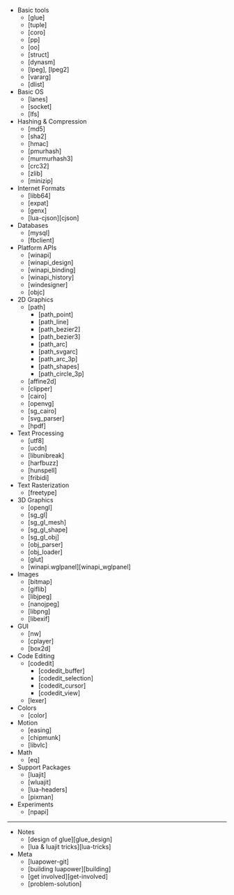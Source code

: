 * Basic tools
	* [glue]
	* [tuple]
	* [coro]
	* [pp]
	* [oo]
	* [struct]
	* [dynasm]
	* [lpeg], [lpeg2]
	* [vararg]
	* [dlist]
* Basic OS
	* [lanes]
	* [socket]
	* [lfs]
* Hashing & Compression
	* [md5]
	* [sha2]
	* [hmac]
	* [pmurhash]
	* [murmurhash3]
	* [crc32]
	* [zlib]
	* [minizip]
* Internet Formats
	* [libb64]
	* [expat]
	* [genx]
	* [lua-cjson][cjson]
* Databases
	* [mysql]
	* [fbclient]
* Platform APIs
   * [winapi]
	* [winapi_design]
	* [winapi_binding]
	* [winapi_history]
	* [windesigner]
   * [objc]
* 2D Graphics
	* [path]
		* [path_point]
		* [path_line]
		* [path_bezier2]
		* [path_bezier3]
		* [path_arc]
		* [path_svgarc]
		* [path_arc_3p]
		* [path_shapes]
		* [path_circle_3p]
	* [affine2d]
	* [clipper]
	* [cairo]
	* [openvg]
	* [sg_cairo]
	* [svg_parser]
	* [hpdf]
* Text Processing
	* [utf8]
	* [ucdn]
	* [libunibreak]
	* [harfbuzz]
	* [hunspell]
	* [fribidi]
* Text Rasterization
	* [freetype]
* 3D Graphics
	* [opengl]
	* [sg_gl]
	* [sg_gl_mesh]
	* [sg_gl_shape]
	* [sg_gl_obj]
	* [obj_parser]
	* [obj_loader]
	* [glut]
	* [winapi.wglpanel][winapi_wglpanel]
* Images
	* [bitmap]
	* [giflib]
	* [libjpeg]
	* [nanojpeg]
	* [libpng]
	* [libexif]
* GUI
   * [nw]
	* [cplayer]
	* [box2d]
* Code Editing
	* [codedit]
		* [codedit_buffer]
		* [codedit_selection]
		* [codedit_cursor]
		* [codedit_view]
	* [lexer]
* Colors
	* [color]
* Motion
	* [easing]
	* [chipmunk]
	* [libvlc]
* Math
	* [eq]
* Support Packages
	* [luajit]
	* [wluajit]
	* [lua-headers]
	* [pixman]
* Experiments
	* [npapi]

----

* Notes
	* [design of glue][glue_design]
	* [lua & luajit tricks][lua-tricks]
* Meta
	* [luapower-git]
	* [building luapower][building]
	* [get involved][get-involved]
   * [problem-solution]
